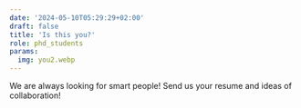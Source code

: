 ```yaml
---
date: '2024-05-10T05:29:29+02:00'
draft: false
title: 'Is this you?'
role: phd_students
params:
  img: you2.webp
---
```


We are always looking for smart people! Send us your resume and ideas of collaboration!
